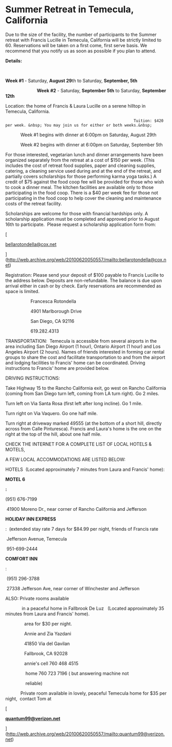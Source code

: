 # Summer Retreat in Temecula, California

Due to the size of the facility, the number of participants to the Summer retreat with Francis Lucille in Temecula, California will be strictly limited to 60. Reservations will be taken on a first come, first serve basis. We recommend that you notify us as soon as possible if you plan to attend.  

**Details:** 

&nbsp;&nbsp;&nbsp;&nbsp;&nbsp;&nbsp;&nbsp;&nbsp;&nbsp;&nbsp;&nbsp;&nbsp;&nbsp;&nbsp;&nbsp;&nbsp;&nbsp;&nbsp;&nbsp;&nbsp;&nbsp;&nbsp;&nbsp;&nbsp;&nbsp;

**Week #1&nbsp;**- Saturday,&nbsp;**August 29**th to Saturday,&nbsp;**September, 5th**

&nbsp;&nbsp;&nbsp;&nbsp;&nbsp;&nbsp;&nbsp;&nbsp;&nbsp;&nbsp;&nbsp;&nbsp;&nbsp;&nbsp;&nbsp;&nbsp;&nbsp;&nbsp;&nbsp;&nbsp;&nbsp;&nbsp;&nbsp;&nbsp;&nbsp;**Week #2**&nbsp;- Saturday,&nbsp;**September 5th**&nbsp;to Saturday,&nbsp;**September 12th**

Location: the home of Francis &amp; Laura Lucille on a serene hilltop in Temecula, California.&nbsp;  

                                                            Tuition: $420 per week. &nbsp; You may join us for either or both weeks.&nbsp;

&nbsp;&nbsp;&nbsp;&nbsp;&nbsp;&nbsp;&nbsp;&nbsp;&nbsp;&nbsp;&nbsp; Week #1 begins with dinner at 6:00pm on Saturday, August 29th

&nbsp;&nbsp;&nbsp;&nbsp;&nbsp;&nbsp;&nbsp;&nbsp;&nbsp;&nbsp;&nbsp; Week #2 begins with dinner at 6:00pm on Saturday, September 5th

For those interested, vegetarian lunch and dinner arrangements have been organized separately from the retreat at a cost of $150 per week. (This includes the cost of retreat food supplies, paper and cleaning supplies, catering, a cleaning service used during and at the end of the retreat, and partially covers scholarships for those performing karma yoga tasks.) A credit of $75 against the food coop fee will be provided for those who wish to cook a dinner meal. The kitchen facilities are available only to those participating in the food coop. There is a $40 per week fee for those not participating in the food coop to help cover the cleaning and maintenance costs of the retreat facility.&nbsp;

Scholarships are welcome for those with financial hardships only. A scholarship application must be completed and approved prior to August 16th to participate. &nbsp;Please request a scholarship application form from:

[

bellarotondella@cox.net

](http://web.archive.org/web/20100620050557/mailto:bellarotondella@cox.net)

Registration: Please send your deposit of $100 payable to Francis Lucille to the address below. Deposits are non-refundable. The balance is due upon arrival either in cash or by check. Early reservations are recommended as space is limited.&nbsp;

&nbsp;&nbsp;&nbsp;&nbsp;&nbsp;&nbsp;&nbsp;&nbsp;&nbsp;&nbsp;&nbsp;&nbsp;&nbsp;&nbsp;&nbsp;&nbsp;&nbsp;&nbsp;&nbsp; Francesca Rotondella&nbsp;

&nbsp;&nbsp;&nbsp;&nbsp;&nbsp;&nbsp;&nbsp;&nbsp;&nbsp;&nbsp;&nbsp;&nbsp;&nbsp;&nbsp;&nbsp;&nbsp;&nbsp;&nbsp;&nbsp; 4901 Marlborough Drive&nbsp;

&nbsp;&nbsp;&nbsp;&nbsp;&nbsp;&nbsp;&nbsp;&nbsp;&nbsp;&nbsp;&nbsp;&nbsp;&nbsp;&nbsp;&nbsp;&nbsp;&nbsp;&nbsp;&nbsp; San Diego, CA 92116&nbsp;

&nbsp;&nbsp;&nbsp;&nbsp;&nbsp;&nbsp;&nbsp;&nbsp;&nbsp;&nbsp;&nbsp;&nbsp;&nbsp;&nbsp;&nbsp;&nbsp;&nbsp;&nbsp;&nbsp; 619.282.4313&nbsp;

TRANSPORTATION:&nbsp; Temecula is accessible from several airports in the area including San Diego Airport (1 hour), Ontario Airport (1 hour) and Los Angeles Airport (2 hours). Names of friends interested in forming car rental groups to share the cost and facilitate transportation to and from the airport and lodging facilities to Francis' home can be coordinated. Driving instructions to Francis' home are provided below.&nbsp;

DRIVING INSTRUCTIONS:&nbsp;

Take Highway 15 to the Rancho California exit, go west on Rancho California (coming from San Diego turn left, coming from LA turn right). Go 2 miles.&nbsp;

Turn left on Via Santa Rosa (first left after long incline). Go 1 mile.&nbsp;

Turn right on Via Vaquero. Go one half mile.&nbsp;

Turn right at driveway marked 49555 (at the bottom of a short hill, directly across from Calle Pinturesca). Francis and Laura's home is the one on the right at the top of the hill, about one half mile.&nbsp;

CHECK THE INTERNET FOR A COMPLETE LIST OF LOCAL HOTELS &amp; MOTELS,&nbsp;

A FEW LOCAL ACCOMMODATIONS ARE LISTED BELOW:&nbsp;

HOTELS &nbsp;(Located approximately 7 minutes from Laura and Francis' home):&nbsp;

**MOTEL 6**

**:**&nbsp;

(951) 676-7199&nbsp;

&nbsp;41900 Moreno Dr., near corner of Rancho California and Jefferson&nbsp;

**HOLIDAY INN EXPRESS**

:&nbsp; (extended stay rate 7 days for $84.99 per night, friends of Francis rate

&nbsp;Jefferson Avenue, Temecula&nbsp;

&nbsp;951-699-2444&nbsp;

**COMFORT INN**

:&nbsp;

&nbsp;(951) 296-3788&nbsp;

&nbsp;27338 Jefferson Ave, near corner of Winchester and Jefferson&nbsp;

ALSO: Private rooms available&nbsp;

&nbsp;&nbsp;&nbsp;&nbsp; &nbsp;&nbsp;&nbsp; &nbsp;&nbsp;&nbsp; in a peaceful home in Fallbrook De Luz &nbsp;&nbsp;(Located approximately 35 minutes from Laura and Francis' home).&nbsp;

&nbsp;&nbsp;&nbsp; &nbsp;&nbsp;&nbsp; &nbsp;&nbsp;&nbsp; &nbsp;&nbsp; area for $30 per night.&nbsp;

&nbsp;&nbsp;&nbsp; &nbsp;&nbsp;&nbsp;&nbsp;&nbsp;&nbsp;&nbsp;&nbsp;&nbsp;&nbsp; Annie and Zia Yazdani&nbsp;

&nbsp;&nbsp;&nbsp;&nbsp; &nbsp;&nbsp;&nbsp;&nbsp;&nbsp;&nbsp;&nbsp;&nbsp;&nbsp; 41850 Via del Gavilan&nbsp;

&nbsp;&nbsp;&nbsp;&nbsp; &nbsp;&nbsp;&nbsp;&nbsp;&nbsp;&nbsp;&nbsp;&nbsp;&nbsp; Fallbrook, CA 92028&nbsp;

&nbsp;&nbsp;&nbsp; &nbsp;&nbsp;&nbsp;&nbsp;&nbsp;&nbsp;&nbsp;&nbsp;&nbsp;&nbsp; annie's cell 760 468 4515&nbsp;

&nbsp;&nbsp;&nbsp; &nbsp;&nbsp;&nbsp;&nbsp;&nbsp;&nbsp;&nbsp;&nbsp;&nbsp;&nbsp;&nbsp; home 760 723 7196 ( but answering machine not&nbsp;

&nbsp;&nbsp;&nbsp;&nbsp; &nbsp;&nbsp;&nbsp;&nbsp;&nbsp;&nbsp;&nbsp;&nbsp;&nbsp;&nbsp; reliable)

&nbsp;&nbsp;&nbsp; &nbsp;&nbsp;&nbsp; &nbsp;&nbsp;&nbsp; Private room available in lovely, peaceful Temecula home for $35 per night,&nbsp; contact Tom at&nbsp;**&nbsp;&nbsp;&nbsp; &nbsp;&nbsp;&nbsp; &nbsp;&nbsp;&nbsp; &nbsp;&nbsp;&nbsp;&nbsp; &nbsp;&nbsp;&nbsp; &nbsp;&nbsp;&nbsp; &nbsp;&nbsp;&nbsp;&nbsp;&nbsp;&nbsp;&nbsp;&nbsp;&nbsp;&nbsp;&nbsp;&nbsp;&nbsp;&nbsp;&nbsp;&nbsp;&nbsp;&nbsp;&nbsp;&nbsp;&nbsp;&nbsp;&nbsp;&nbsp;&nbsp;**

[

**quantum99@verizon.net**

](http://web.archive.org/web/20100620050557/mailto:quantum99@verizon.net)

